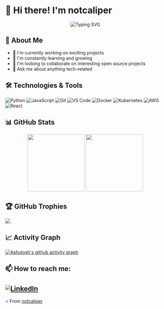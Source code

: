 # 👋 Hi there! I'm notcaliper

<div align="center">
  <img src="https://readme-typing-svg.herokuapp.com?font=Fira+Code&pause=1000&width=435&lines=Passionate+Developer;Always+learning+new+things;Open+Source+Enthusiast" alt="Typing SVG" />
</div>

## 🚀 About Me
- 🔭 I'm currently working on exciting projects
- 🌱 I'm constantly learning and growing
- 👯 I'm looking to collaborate on interesting open source projects
- 💬 Ask me about anything tech-related

## 🛠️ Technologies & Tools
![Python](https://img.shields.io/badge/-Python-3776AB?style=flat-square&logo=Python&logoColor=white)
![JavaScript](https://img.shields.io/badge/-JavaScript-F7DF1E?style=flat-square&logo=javascript&logoColor=black)
![Git](https://img.shields.io/badge/-Git-F05032?style=flat-square&logo=git&logoColor=white)
![VS Code](https://img.shields.io/badge/-VS%20Code-007ACC?style=flat-square&logo=visual-studio-code&logoColor=white)
![Docker](https://img.shields.io/badge/-Docker-2496ED?style=flat-square&logo=docker&logoColor=white)
![Kubernetes](https://img.shields.io/badge/-Kubernetes-326CE5?style=flat-square&logo=kubernetes&logoColor=white)
![AWS](https://img.shields.io/badge/-AWS-FF9900?style=flat-square&logo=amazon-aws&logoColor=white)
![React](https://img.shields.io/badge/-React-61DAFB?style=flat-square&logo=react&logoColor=black)

## 📊 GitHub Stats

<div align="center">
  <img height="180em" src="https://github-readme-stats.vercel.app/api?username=notcaliper&show_icons=true&theme=radical&include_all_commits=true&count_private=true"/>
  <img height="180em" src="https://github-readme-stats.vercel.app/api/top-langs/?username=notcaliper&layout=compact&langs_count=7&theme=radical"/>
</div>

## 🏆 GitHub Trophies
![](https://github-profile-trophy.vercel.app/?username=notcaliper&theme=radical&no-frame=false&no-bg=true&margin-w=4)

## 📈 Activity Graph
[![Ashutosh's github activity graph](https://github-readme-activity-graph.vercel.app/graph?username=notcaliper&theme=react-dark)](https://github.com/ashutosh00710/github-readme-activity-graph)

## 📫 How to reach me:
[![LinkedIn](https://img.shields.io/badge/-LinkedIn-0077B5?style=flat-square&logo=LinkedIn&logoColor=white)](https://www.linkedin.com/in/akshay-manbhaw-069017317/)
---
⭐️ From [notcaliper](https://github.com/notcaliper)
